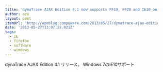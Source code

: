 ```yaml
---
title: 'dynaTrace AJAX Edition 4.1 now supports FF19, FF20 and IE10 on Windows 7 about:performance'
author: azu
layout: post
itemUrl: 'http://apmblog.compuware.com/2013/05/27/dynatrace-ajax-edition-4-1-now-supports-ff19-ff20-and-ie10-on-windows-7/'
date: '2013-05-27T13:07:28.021Z'
tags:
  - IE
  - firefox
  - software
  - windows
---
```

dynaTrace AJAX Edition 4.1 リリース。
Windows 7のIE10サポート
